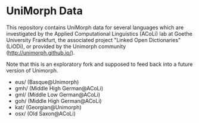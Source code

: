 UniMorph Data
=============

This repository contains UniMorph data for several languages which are investigated by the Applied Computational Linguistics (ACoLi) lab at Goethe University Frankfurt,  the associated project "Linked Open Dictionaries" (LiODi), or provided by the Unimorph community (http://unimorph.github.io/).

Note that this is an exploratory fork and supposed to feed back into a future version of Unimorph.

 - eus/ (Basque@Unimorph)
 - gmh/ (Middle High German@ACoLi)
 - gml/ (Middle Low German@ACoLi)
 - goh/ (Middle High German@ACoLi)
 - kat/ (Georgian@Unimorph)
 - osx/ (Old Saxon@ACoLi)
